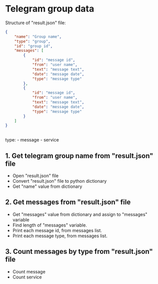 # Telegram group data 

Structure of "result.json" file:
```json
{
    "name": "Group name",
    "type": "group",
    "id": "group id",
    "messages": [
        {
            "id": "message id",
            "from": "user name",
            "text": "message text",
            "date": "message date",
            "type": "message type"
        },
        {
            "id": "message id",
            "from": "user name",
            "text": "message text",
            "date": "message date",
            "type": "message type"
        }
    ]
}
    
```

type:
    - message
    - service

## 1. Get telegram group name from "result.json" file

- Open "result.json" file
- Convert "result.json" file to python dictionary
- Get "name" value from dictionary


## 2. Get messages from "result.json" file

- Get "messages" value from dictionary and assign to "messages" variable
- Find length of "messages" variable.
- Print each message id, from messages list.
- Print each message type, from messages list.

## 3. Count messages by type from "result.json" file

- Count message
- Count service

